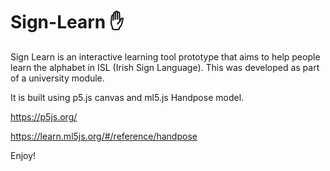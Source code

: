 # Sign-Learn :hand:

Sign Learn is an interactive learning tool prototype that aims to help people learn the alphabet in ISL (Irish Sign Language). This was developed as part of a university module.

It is built using p5.js canvas and ml5.js Handpose model.

https://p5js.org/

https://learn.ml5js.org/#/reference/handpose

Enjoy!
